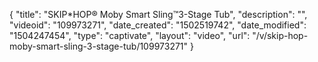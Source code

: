 {
    "title": "SKIP*HOP&reg; Moby Smart Sling&trade;3-Stage Tub",
    "description": "",
    "videoid": "109973271",
    "date_created": "1502519742",
    "date_modified": "1504247454",
    "type": "captivate",
    "layout": "video",
    "url": "\/v\/skip-hop-moby-smart-sling-3-stage-tub\/109973271"
}